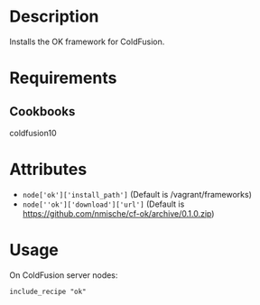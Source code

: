 Description
===========

Installs the OK framework for ColdFusion.

Requirements
============

Cookbooks
---------

coldfusion10

Attributes
==========

* `node['ok']['install_path']` (Default is /vagrant/frameworks)
* `node[''ok']['download']['url']` (Default is https://github.com/nmische/cf-ok/archive/0.1.0.zip)

Usage
=====

On ColdFusion server nodes:

    include_recipe "ok"
